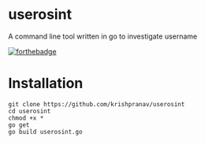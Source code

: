 # userosint
A command line tool written in go to investigate username

[![forthebadge](https://forthebadge.com/images/badges/made-with-go.svg)](https://forthebadge.com)

# Installation
```
git clone https://github.com/krishpranav/userosint
cd userosint
chmod +x *
go get 
go build userosint.go
```
